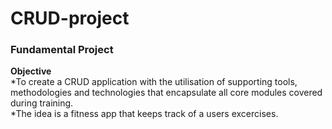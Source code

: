 # CRUD-project
### Fundamental Project 

**Objective**  
*To create a CRUD application with the utilisation of supporting tools, methodologies and technologies that encapsulate all core modules covered during training.  
*The idea is a fitness app that keeps track of a users excercises.

